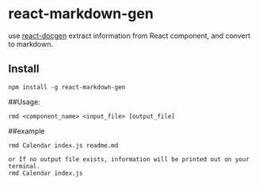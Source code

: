 # react-markdown-gen
use [react-docgen](https://github.com/reactjs/react-docgen/) extract information from React component, and convert to markdown.

## Install

```
npm install -g react-markdown-gen
```

##Usage: 
```
rmd <component_name> <input_file> [output_file]
```

##example
```
rmd Calendar index.js readme.md

or If no output file exists, information will be printed out on your terminal.
rmd Calendar index.js
```

